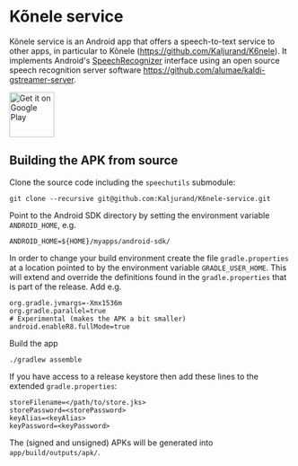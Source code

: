 Kõnele service
==============

Kõnele service is an Android app that offers a speech-to-text service to other apps, in particular to Kõnele (<https://github.com/Kaljurand/K6nele>).
It implements Android's [SpeechRecognizer](http://developer.android.com/reference/android/speech/SpeechRecognizer.html) interface using
an open source speech recognition server software <https://github.com/alumae/kaldi-gstreamer-server>.

[<img src="https://play.google.com/intl/en_us/badges/images/generic/en-play-badge.png"
     alt="Get it on Google Play"
     height="80">](https://play.google.com/store/apps/details?id=ee.ioc.phon.android.k6neleservice)

Building the APK from source
----------------------------

Clone the source code including the `speechutils` submodule:

    git clone --recursive git@github.com:Kaljurand/K6nele-service.git


Point to the Android SDK directory by setting the environment variable
`ANDROID_HOME`, e.g.

    ANDROID_HOME=${HOME}/myapps/android-sdk/

In order to change your build environment create the file `gradle.properties`
at a location pointed to by the environment variable `GRADLE_USER_HOME`.
This will extend and override the definitions found in the `gradle.properties`
that is part of the release. Add e.g.

    org.gradle.jvmargs=-Xmx1536m
    org.gradle.parallel=true
    # Experimental (makes the APK a bit smaller)
    android.enableR8.fullMode=true

Build the app

    ./gradlew assemble

If you have access to a release keystore then add these lines to the extended `gradle.properties`:

    storeFilename=</path/to/store.jks>
    storePassword=<storePassword>
    keyAlias=<keyAlias>
    keyPassword=<keyPassword>

The (signed and unsigned) APKs will be generated into `app/build/outputs/apk/`.
